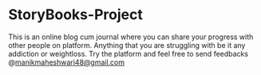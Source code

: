# StoryBooks-Project
This is an online blog cum journal where you can share your progress with other people on platform. Anything that you are struggling with be it any addiction or weightloss.
Try the platform and feel free to send feedbacks @manikmaheshwari48@gmail.com
